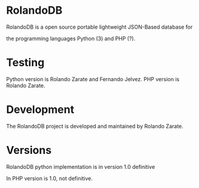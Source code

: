 # RolandoDB
RolandoDB is a open source portable lightweight JSON-Based database for 

the programming languages Python (3) and PHP (?).

# Testing
Python version is Rolando Zarate and Fernando Jelvez.
PHP version is Rolando Zarate.

# Development
The RolandoDB project is developed and maintained
by Rolando Zarate.

# Versions
RolandoDB python implementation is in version 1.0 definitive

In PHP version is 1.0, not definitive.
